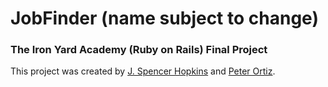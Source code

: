 JobFinder (name subject to change)
==================================

### The Iron Yard Academy (Ruby on Rails) Final Project 

This project was created by [J. Spencer Hopkins](https://github.com/jspencerhopkins) and
[Peter Ortiz](https://github.com/Peterortiz82).


